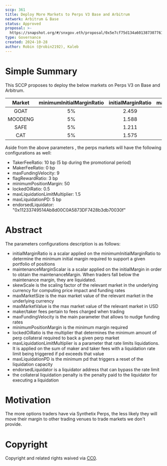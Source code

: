 ```yaml
---
sccp: 361
title: Deploy More Markets to Perps V3 Base and Arbitrum
network: Arbitrum & Base
status: Approved
proposal: >-
  https://snapshot.org/#/snxgov.eth/proposal/0x5e7cf75d134a601387307761637ae1518d597ba3da6f48ea787149ed6ee62d18
type: Governance
created: 2024-10-28
author: Robin (@robin2192), Kaleb
---
```


# Simple Summary

This SCCP proposes to deploy the below markets on Perps V3 on Base and Arbitrum.

| **Market** | **minimumInitialMarginRatio** | **initialMarginRatio** | **maintenanceMarginScalar** | **skewScale** | **maxMarketSize** | **maxMarketValue** |
|:----------:|:-----------------------------:|:----------------------:|:---------------------------:|:-------------:|:-----------------:|:------------------:|
|    GOAT    |               5%              |          2.459         |            0.317            |      20M      |     5,000,000     |      3,000,000     |
|   MOODENG  |               5%              |          1.588         |            0.317            |      50M      |     17,000,000    |      3,000,000     |
|    SAFE    |               5%              |          1.211         |            0.317            |       3M      |      500,000      |       500,000      |
|     CAT    |               5%              |          1.575         |            0.328            |      250B     |   35,000,000,000  |      1,000,000     |

Aside from the above parameters , the perps markets will have the following configurations as well:
- TakerFeeRatio: 10 bp (5 bp during the promotional period)
- MakerFeeRatio: 0 bp
- maxFundingVelocity: 9
- flagRewardRatio: 3 bp
- minimumPositionMargin: 50
- lockedOiRatio: 0.5 
- maxLiquidationLimitMultiplier: 1.5
- maxLiquidationPD: 5 bp
- endorsedLiquidator: "0x11233749514Ab8d00C0A5873DF7428b3db70030f"


# Abstract

The parameters configurations description is as follows:
- initialMarginRatio is a scalar applied on the minimumInitialMarginRatio to determine the minimum initial margin required to support a given portfolio of positions
- maintenanceMarginScalar is a scalar applied on the initialMargin in order to obtain the maintenanceMargin. When traders fall below the maintenance margin, they are liquidated.
- skewScale is the scaling factor of the relevant market in the underlying currency for computing price impact and funding rates
- maxMarketSize is the max market value of the relevant market in the underlying currency
- maxMarketValue is the max market value of the relevant market in USD
- maker/taker fees pertain to fees charged when trading
- maxFundingVelocity is the main parameter that allows to nudge funding rates
- minimumPositionMargin is the minimum margin required
- lockedOiRatio is the multiplier that determines the minimum amount of perp collateral required to back a given perp market
- maxLiquidationLimitMultiplier is a parameter that rate limits liquidations. It is applied on the sum of maker and taker fees with a liquidation rate limit being triggered if pd exceeds that value
- maxLiquidationPD is the minimum pd that triggers a reset of the liquidation capacity
- endorsedLiquidator is a liquidator address that can bypass the rate limit
- the collateral liquidation penalty is the penalty paid to the liquidator for executing a liquidation


# Motivation

The more options traders have via Synthetix Perps, the less likely they will move their margin to other trading venues to trade markets we don't provide. 

# Copyright
Copyright and related rights waived via [CC0](https://creativecommons.org/publicdomain/zero/1.0/).
